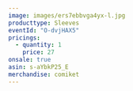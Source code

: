 ```yaml
---
image: images/ers7ebbvga4yx-l.jpg
producttype: Sleeves
eventId: "O-dvjHAX5"
pricings:
  - quantity: 1
    price: 27
onsale: true
asin: s-aYbkP25_E
merchandise: comiket
---
```

